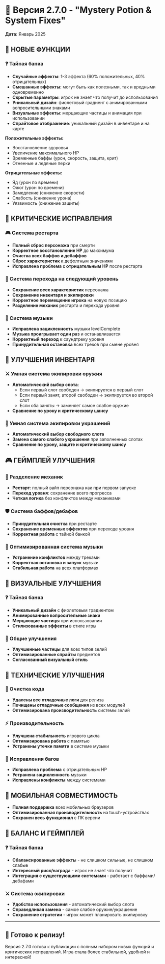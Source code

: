 # 🎯 Версия 2.7.0 - "Mystery Potion & System Fixes"
**Дата:** Январь 2025

## 🔮 НОВЫЕ ФУНКЦИИ

### ❓ Тайная банка
- **Случайные эффекты**: 1-3 эффекта (60% положительных, 40% отрицательных)
- **Смешанные эффекты**: могут быть как полезными, так и вредными одновременно
- **Скрытые параметры**: игрок не знает что получит до использования
- **Уникальный дизайн**: фиолетовый градиент с анимированными вопросительными знаками
- **Визуальные эффекты**: мерцающие частицы и анимация при использовании
- **Спрайтовое отображение**: уникальный дизайн в инвентаре и на карте

**Положительные эффекты:**
- Восстановление здоровья
- Увеличение максимального HP
- Временные баффы (урон, скорость, защита, крит)
- Огненные и ледяные перки

**Отрицательные эффекты:**
- Яд (урон по времени)
- Ожог (урон по времени)
- Замедление (снижение скорости)
- Слабость (снижение урона)
- Уязвимость (снижение защиты)

## 🔧 КРИТИЧЕСКИЕ ИСПРАВЛЕНИЯ

### 🎮 Система рестарта
- **Полный сброс персонажа** при смерти
- **Корректное восстановление HP** до максимума
- **Очистка всех баффов и дебаффов**
- **Сброс характеристик** к дефолтным значениям
- **Исправлена проблема с отрицательным HP** после рестарта

### 🎯 Система перехода на следующий уровень
- **Сохранение всех характеристик** персонажа
- **Сохранение инвентаря и экипировки**
- **Корректное перемещение игрока** на новую позицию
- **Разделение механик** рестарта и перехода уровня

### 🎵 Система музыки
- **Исправлена зацикленность** музыки levelComplete
- **Музыка проигрывает один раз** и останавливается
- **Корректный переход** к саундтреку уровня
- **Принудительная остановка** всех треков при смене уровня

## 🎒 УЛУЧШЕНИЯ ИНВЕНТАРЯ

### ⚔️ Умная система экипировки оружия
- **Автоматический выбор слота**:
  - Если первый слот свободен → экипируется в первый слот
  - Если первый занят, второй свободен → экипируется во второй слот
  - Если оба заняты → заменяет самое слабое оружие
- **Сравнение по урону и критическому шансу**

### 💍 Умная система экипировки украшений
- **Автоматический выбор свободного слота**
- **Замена самого слабого украшения** при заполненных слотах
- **Сравнение по урону, защите и критическому шансу**

## 🎮 ГЕЙМПЛЕЙ УЛУЧШЕНИЯ

### 🔄 Разделение механик
- **Рестарт**: полный вайп персонажа как при первом запуске
- **Переход уровня**: сохранение всего прогресса
- **Четкая логика** без конфликтов между механиками

### 🛡️ Система баффов/дебафов
- **Принудительная очистка** при рестарте
- **Сохранение временных эффектов** при переходе уровня
- **Корректная работа** с тайной банкой

### 🎵 Оптимизированная система музыки
- **Устранение конфликтов** между треками
- **Корректная остановка и запуск** музыки
- **Стабильная работа** на всех платформах

## 🎨 ВИЗУАЛЬНЫЕ УЛУЧШЕНИЯ

### ❓ Тайная банка
- **Уникальный дизайн** с фиолетовым градиентом
- **Анимированные вопросительные знаки**
- **Мерцающие частицы** при использовании
- **Стилизованные эффекты** в стиле игры

### 🎨 Общие улучшения
- **Улучшенные частицы** для всех типов зелий
- **Оптимизированные спрайты** предметов
- **Согласованный визуальный стиль**

## 🔧 ТЕХНИЧЕСКИЕ УЛУЧШЕНИЯ

### 🧹 Очистка кода
- **Удалены все отладочные логи** для релиза
- **Почищены отладочные сообщения** из всех модулей
- **Оптимизирована производительность** системы зелий

### ⚡ Производительность
- **Улучшена стабильность** игрового цикла
- **Оптимизирована работа** с памятью
- **Устранены утечки памяти** в системе музыки

### 🐛 Исправления багов
- **Исправлена проблема** с отрицательным HP
- **Устранена зацикленность** музыки
- **Исправлены конфликты** между системами

## 📱 МОБИЛЬНАЯ СОВМЕСТИМОСТЬ

- **Полная поддержка** всех мобильных браузеров
- **Оптимизированная производительность** на touch-устройствах
- **Сохранен весь функционал** с ПК версии

## 🎯 БАЛАНС И ГЕЙМПЛЕЙ

### ❓ Тайная банка
- **Сбалансированные эффекты** - не слишком сильные, не слишком слабые
- **Интересный риск/награда** - игрок не знает что получит
- **Интеграция с существующими системами** - работает с баффами/дебафами

### ⚔️ Система экипировки
- **Удобство использования** - автоматический выбор слота
- **Справедливая замена** - самое слабое оружие/украшение
- **Сохранение стратегии** - игрок может планировать экипировку

---

## 🚀 Готово к релизу!

Версия 2.7.0 готова к публикации с полным набором новых функций и критических исправлений. Игра стала более стабильной, удобной и интересной!
